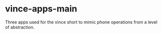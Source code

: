 # vince-apps-main
Three apps used for the vince short to mimic phone operations from a level of abstraction. 
